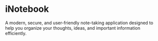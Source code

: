 # iNotebook
A modern, secure, and user-friendly note-taking application designed to help you organize your thoughts, ideas, and important information efficiently.
